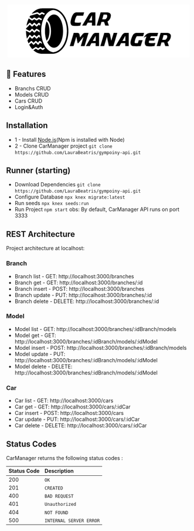<p align="center">
  <img src="./../docs/logo-dark.png" />
</p>

## :rocket: Features

* Branchs CRUD
* Models CRUD
* Cars CRUD
* Login&Auth

## Installation
* 1 - Install [Node.js](https://nodejs.org/en/)(Npm is installed with Node)
* 2 - Clone CarManager project
```git clone https://github.com/LauraBeatris/gympoiny-api.git```

## Runner (starting)
* Download Dependencies ```git clone https://github.com/LauraBeatris/gympoiny-api.git```
* Configure Database ```npx knex migrate:latest```
* Run seeds ```npx knex seeds:run```
* Run Project ```npm start```
obs: By default, CarManager API runs on port 3333

## REST Architecture
Project architecture at localhost:
### Branch
* Branch list - GET: http://localhost:3000/branches
* Branch get - GET: http://localhost:3000/branches/:id
* Branch insert - POST: http://localhost:3000/branches
* Branch update - PUT: http://localhost:3000/branches/:id
* Branch delete - DELETE: http://localhost:3000/branches/:id
### Model
* Model list - GET: http://localhost:3000/branches/:idBranch/models
* Model get - GET: http://localhost:3000/branches/:idBranch/models/:idModel
* Model insert - POST: http://localhost:3000/branches/:idBranch/models
* Model update - PUT: http://localhost:3000/branches/:idBranch/models/:idModel
* Model delete - DELETE: http://localhost:3000/branches/:idBranch/models/:idModel
### Car
* Car list - GET: http://localhost:3000/cars
* Car get - GET: http://localhost:3000/cars/:idCar
* Car insert - POST: http://localhost:3000/cars
* Car update - PUT: http://localhost:3000/cars/:idCar
* Car delete - DELETE: http://localhost:3000/cars/:idCar

## Status Codes
CarManager returns the following status codes :

| Status Code | Description |
| :--- | :--- |
| 200 | `OK` |
| 201 | `CREATED`|
| 400 | `BAD REQUEST` |
| 401 | `Unauthorized` | 
| 404 | `NOT FOUND` |
| 500 | `INTERNAL SERVER ERROR` |
